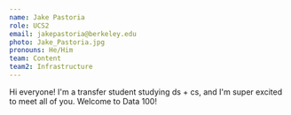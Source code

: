 ```yaml
---
name: Jake Pastoria
role: UCS2
email: jakepastoria@berkeley.edu
photo: Jake_Pastoria.jpg
pronouns: He/Him
team: Content
team2: Infrastructure
---
```

Hi everyone! I'm a transfer student studying ds + cs, and I'm super excited to meet all of you. Welcome to Data 100!